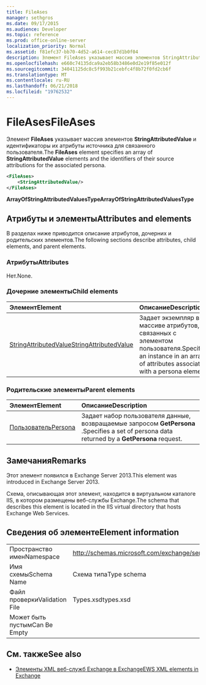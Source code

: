 ```yaml
---
title: FileAses
manager: sethgros
ms.date: 09/17/2015
ms.audience: Developer
ms.topic: reference
ms.prod: office-online-server
localization_priority: Normal
ms.assetid: f81efc37-bb70-4d52-a614-cec87d1b0f04
description: Элемент FileAses указывает массив элементов StringAttributedValue и идентификаторы их атрибуты источника для связанного пользователя.
ms.openlocfilehash: e660c74135dca9a2eb58b3486e0d2e19f85e012f
ms.sourcegitcommit: 34041125dc8c5f993b21cebfc4f8b72f0fd2cb6f
ms.translationtype: MT
ms.contentlocale: ru-RU
ms.lasthandoff: 06/21/2018
ms.locfileid: "19762532"
---
```

# <a name="fileases"></a><span data-ttu-id="2ebb8-103">FileAses</span><span class="sxs-lookup"><span data-stu-id="2ebb8-103">FileAses</span></span>

<span data-ttu-id="2ebb8-104">Элемент **FileAses** указывает массив элементов **StringAttributedValue** и идентификаторы их атрибуты источника для связанного пользователя.</span><span class="sxs-lookup"><span data-stu-id="2ebb8-104">The **FileAses** element specifies an array of **StringAttributedValue** elements and the identifiers of their source attributions for the associated persona.</span></span> 
  
```XML
<FileAses>
    <StringAttributedValue/>
</FileAses>
```

 <span data-ttu-id="2ebb8-105">**ArrayOfStringAttributedValuesType**</span><span class="sxs-lookup"><span data-stu-id="2ebb8-105">**ArrayOfStringAttributedValuesType**</span></span>
## <a name="attributes-and-elements"></a><span data-ttu-id="2ebb8-106">Атрибуты и элементы</span><span class="sxs-lookup"><span data-stu-id="2ebb8-106">Attributes and elements</span></span>

<span data-ttu-id="2ebb8-107">В разделах ниже приводится описание атрибутов, дочерних и родительских элементов.</span><span class="sxs-lookup"><span data-stu-id="2ebb8-107">The following sections describe attributes, child elements, and parent elements.</span></span>
  
### <a name="attributes"></a><span data-ttu-id="2ebb8-108">Атрибуты</span><span class="sxs-lookup"><span data-stu-id="2ebb8-108">Attributes</span></span>

<span data-ttu-id="2ebb8-109">Нет.</span><span class="sxs-lookup"><span data-stu-id="2ebb8-109">None.</span></span>
  
### <a name="child-elements"></a><span data-ttu-id="2ebb8-110">Дочерние элементы</span><span class="sxs-lookup"><span data-stu-id="2ebb8-110">Child elements</span></span>

|<span data-ttu-id="2ebb8-111">**Элемент**</span><span class="sxs-lookup"><span data-stu-id="2ebb8-111">**Element**</span></span>|<span data-ttu-id="2ebb8-112">**Описание**</span><span class="sxs-lookup"><span data-stu-id="2ebb8-112">**Description**</span></span>|
|:-----|:-----|
|[<span data-ttu-id="2ebb8-113">StringAttributedValue</span><span class="sxs-lookup"><span data-stu-id="2ebb8-113">StringAttributedValue</span></span>](stringattributedvalue.md) <br/> |<span data-ttu-id="2ebb8-114">Задает экземпляр в массиве атрибутов, связанных с элементом пользователя.</span><span class="sxs-lookup"><span data-stu-id="2ebb8-114">Specifies an instance in an array of attributes associated with a persona element.</span></span>  <br/> |
   
### <a name="parent-elements"></a><span data-ttu-id="2ebb8-115">Родительские элементы</span><span class="sxs-lookup"><span data-stu-id="2ebb8-115">Parent elements</span></span>

|<span data-ttu-id="2ebb8-116">**Элемент**</span><span class="sxs-lookup"><span data-stu-id="2ebb8-116">**Element**</span></span>|<span data-ttu-id="2ebb8-117">**Описание**</span><span class="sxs-lookup"><span data-stu-id="2ebb8-117">**Description**</span></span>|
|:-----|:-----|
|[<span data-ttu-id="2ebb8-118">Пользователь</span><span class="sxs-lookup"><span data-stu-id="2ebb8-118">Persona</span></span>](persona.md) <br/> |<span data-ttu-id="2ebb8-119">Задает набор пользователя данные, возвращаемые запросом **GetPersona** .</span><span class="sxs-lookup"><span data-stu-id="2ebb8-119">Specifies a set of persona data returned by a **GetPersona** request.</span></span>  <br/> |
   
## <a name="remarks"></a><span data-ttu-id="2ebb8-120">Замечания</span><span class="sxs-lookup"><span data-stu-id="2ebb8-120">Remarks</span></span>

<span data-ttu-id="2ebb8-121">Этот элемент появился в Exchange Server 2013.</span><span class="sxs-lookup"><span data-stu-id="2ebb8-121">This element was introduced in Exchange Server 2013.</span></span>
  
<span data-ttu-id="2ebb8-122">Схема, описывающая этот элемент, находится в виртуальном каталоге IIS, в котором размещены веб-службы Exchange.</span><span class="sxs-lookup"><span data-stu-id="2ebb8-122">The schema that describes this element is located in the IIS virtual directory that hosts Exchange Web Services.</span></span>
  
## <a name="element-information"></a><span data-ttu-id="2ebb8-123">Сведения об элементе</span><span class="sxs-lookup"><span data-stu-id="2ebb8-123">Element information</span></span>

|||
|:-----|:-----|
|<span data-ttu-id="2ebb8-124">Пространство имен</span><span class="sxs-lookup"><span data-stu-id="2ebb8-124">Namespace</span></span>  <br/> |http://schemas.microsoft.com/exchange/services/2006/types  <br/> |
|<span data-ttu-id="2ebb8-125">Имя схемы</span><span class="sxs-lookup"><span data-stu-id="2ebb8-125">Schema Name</span></span>  <br/> |<span data-ttu-id="2ebb8-126">Схема типа</span><span class="sxs-lookup"><span data-stu-id="2ebb8-126">Type schema</span></span>  <br/> |
|<span data-ttu-id="2ebb8-127">Файл проверки</span><span class="sxs-lookup"><span data-stu-id="2ebb8-127">Validation File</span></span>  <br/> |<span data-ttu-id="2ebb8-128">Types.xsd</span><span class="sxs-lookup"><span data-stu-id="2ebb8-128">types.xsd</span></span>  <br/> |
|<span data-ttu-id="2ebb8-129">Может быть пустым</span><span class="sxs-lookup"><span data-stu-id="2ebb8-129">Can Be Empty</span></span>  <br/> ||
   
## <a name="see-also"></a><span data-ttu-id="2ebb8-130">См. также</span><span class="sxs-lookup"><span data-stu-id="2ebb8-130">See also</span></span>



- [<span data-ttu-id="2ebb8-131">Элементы XML веб-служб Exchange в Exchange</span><span class="sxs-lookup"><span data-stu-id="2ebb8-131">EWS XML elements in Exchange</span></span>](ews-xml-elements-in-exchange.md)

